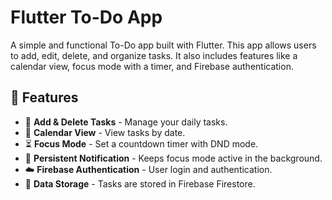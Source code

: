 # Flutter To-Do App

A simple and functional To-Do app built with Flutter. This app allows users to add, edit, delete, and organize tasks. It also includes features like a calendar view, focus mode with a timer, and Firebase authentication.

## 🚀 Features
- 📝 **Add & Delete Tasks** - Manage your daily tasks.
- 📅 **Calendar View** - View tasks by date.
- ⏳ **Focus Mode** - Set a countdown timer with DND mode.
- 🔔 **Persistent Notification** - Keeps focus mode active in the background.
- ☁️ **Firebase Authentication** - User login and authentication.
- 🔄 **Data Storage** - Tasks are stored in Firebase Firestore.
